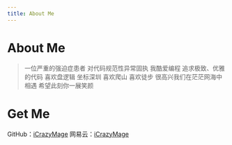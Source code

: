 ```yaml
---
title: About Me
---
```


# About Me
> 一位严重的强迫症患者
对代码规范性异常固执
我酷爱编程
追求极致、优雅的代码
喜欢盘逻辑
坐标深圳
喜欢爬山
喜欢徒步
很高兴我们在茫茫网海中相遇
希望此刻你一展笑颜

# Get Me
GitHub：[iCrazyMage](https://github.com/HuangRongjun)
网易云：[iCrazyMage](http://music.163.com/#/user/home?id=658124)